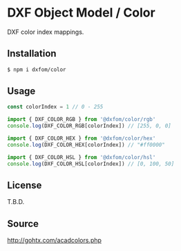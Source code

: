 # DXF Object Model / Color

DXF color index mappings.


## Installation

```bash
$ npm i dxfom/color
```


## Usage

```javascript
const colorIndex = 1 // 0 - 255

import { DXF_COLOR_RGB } from '@dxfom/color/rgb'
console.log(DXF_COLOR_RGB[colorIndex]) // [255, 0, 0]

import { DXF_COLOR_HEX } from '@dxfom/color/hex'
console.log(DXF_COLOR_HEX[colorIndex]) // "#ff0000"

import { DXF_COLOR_HSL } from '@dxfom/color/hsl'
console.log(DXF_COLOR_HSL[colorIndex]) // [0, 100, 50]
```


## License

T.B.D.


## Source

http://gohtx.com/acadcolors.php
